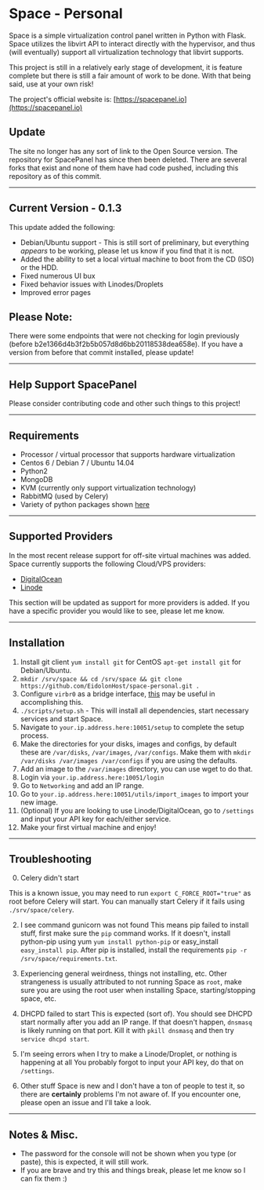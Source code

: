 # Space - Personal

Space is a simple virtualization control panel written in Python with Flask. Space utilizes the libvirt API to interact directly with the hypervisor, and thus (will eventually) support all virtualization technology that libvirt supports.

This project is still in a relatively early stage of development, it is feature complete but there is still a fair amount of work to be done. With that being said, use at your own risk! 

The project's official website is: [https://spacepanel.io](https://spacepanel.io) 

## Update
The site no longer has any sort of link to the Open Source version. The repository for SpacePanel has since then been deleted. There are several forks that exist and none of them have had code pushed, including this repository as of this commit.

---

## Current Version - 0.1.3

This update added the following:

* Debian/Ubuntu support - This is still sort of preliminary, but everything _appears_ to be working, please let us know if you find that it is not.
* Added the ability to set a local virtual machine to boot from the CD (ISO) or the HDD.
* Fixed numerous UI bux
* Fixed behavior issues with Linodes/Droplets
* Improved error pages

## Please Note:

There were some endpoints that were not checking for login previously (before b2e1366d4b3f2b5b057d8d6bb20118538dea658e). If you have a version from before that commit installed, please update!

---

## Help Support SpacePanel

Please consider contributing code and other such things to this project!

---

## Requirements

* Processor / virtual processor that supports hardware virtualization
* Centos 6 / Debian 7 / Ubuntu 14.04
* Python2
* MongoDB
* KVM (currently only support virtualization technology)
* RabbitMQ (used by Celery)
* Variety of python packages shown [here](https://github.com/EidolonHost/space-personal/blob/master/requirements.txt)

---

## Supported Providers

In the most recent release support for off-site virtual machines was added. Space currently supports the following Cloud/VPS providers:

* [DigitalOcean](https://www.digitalocean.com/)
* [Linode](https://www.linode.com)

This section will be updated as support for more providers is added. If you have a specific provider you would like to see, please let me know. 

---

## Installation

1. Install git client `yum install git` for CentOS `apt-get install git` for Debian/Ubuntu. 
2. `mkdir /srv/space && cd /srv/space && git clone https://github.com/EidolonHost/space-personal.git .`
3. Configure `virbr0` as a bridge interface, [this](http://www.linux-kvm.org/page/Networking) may be useful in accomplishing this.
4. `./scripts/setup.sh` - This will install all dependencies, start necessary services and start Space.
5. Navigate to `your.ip.address.here:10051/setup` to complete the setup process.
6. Make the directories for your disks, images and configs, by default these are `/var/disks`, `/var/images`, `/var/configs`. Make them with `mkdir /var/disks /var/images /var/configs` if you are using the defaults. 
7. Add an image to the `/var/images` directory, you can use wget to do that. 
8. Login via `your.ip.address.here:10051/login`
9. Go to `Networking` and add an IP range. 
10. Go to `your.ip.address.here:10051/utils/import_images` to import your new image.
11. (Optional) If you are looking to use Linode/DigitalOcean, go to `/settings` and input your API key for each/either service.
12. Make your first virtual machine and enjoy!

---

## Troubleshooting

0. Celery didn't start

This is a known issue, you may need to run `export C_FORCE_ROOT="true"` as root before Celery will start. You can manually start Celery if it fails using `./srv/space/celery`.

2. I see command gunicorn was not found
This means pip failed to install stuff, first make sure the `pip` command works. If it doesn't, install python-pip using yum `yum install python-pip` or easy_install `easy_install pip`. After pip is installed, install the requirements `pip -r /srv/space/requirements.txt`.

3. Experiencing general weirdness, things not installing, etc.
Other strangeness is usually attributed to not running Space as `root`, make sure you are using the root user when installing Space, starting/stopping space, etc.

4. DHCPD failed to start
This is expected (sort of). You should see DHCPD start normally after you add an IP range. If that doesn't happen, `dnsmasq` is likely running on that port. Kill it with `pkill dnsmasq` and then try `service dhcpd start`.

5. I'm seeing errors when I try to make a Linode/Droplet, or nothing is happening at all
You probably forgot to input your API key, do that on `/settings`.

6. Other stuff
Space is new and I don't have a ton of people to test it, so there are **certainly** problems I'm not aware of. If you encounter one, please open an issue and I'll take a look.

---

## Notes & Misc. 

* The password for the console will not be shown when you type (or paste), this is expected, it will still work. 
* If you are brave and try this and things break, please let me know so I can fix them :) 
